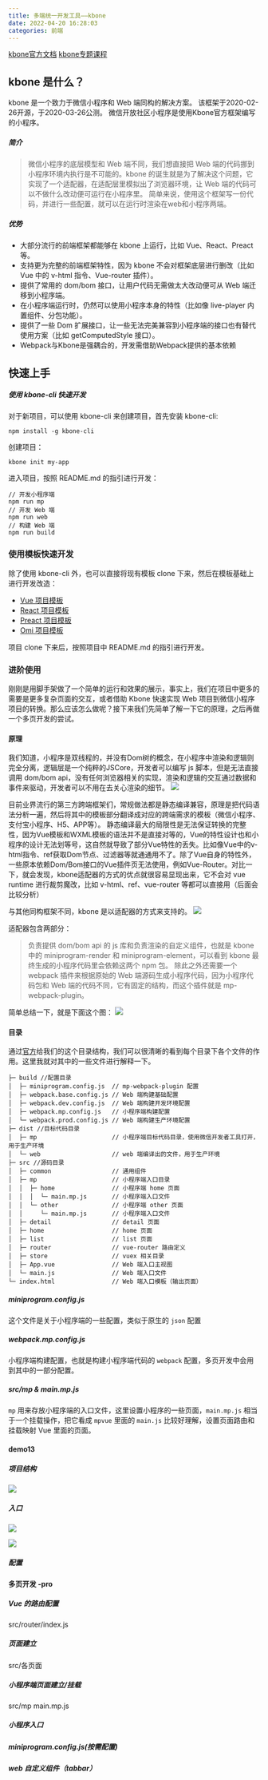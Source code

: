 ```yaml
---
title: 多端统一开发工具——kbone
date: 2022-04-20 16:28:03
categories: 前端
---
```

[kbone官方文档](https://developers.weixin.qq.com/community/minihome/mixflow/1213301129006825473)
[kbone专题课程](https://wechat-miniprogram.github.io/kbone/docs/#%E4%BB%8B%E7%BB%8D)

## kbone 是什么？
kbone 是一个致力于微信小程序和 Web 端同构的解决方案。
该框架于2020-02-26开源，于2020-03-26公测。
微信开放社区小程序是使用Kbone官方框架编写的小程序。

##### 简介
>微信小程序的底层模型和 Web 端不同，我们想直接把 Web 端的代码挪到小程序环境内执行是不可能的。kbone 的诞生就是为了解决这个问题，它实现了一个适配器，在适配层里模拟出了浏览器环境，让 Web 端的代码可以不做什么改动便可运行在小程序里。
简单来说，使用这个框架写一份代码，并进行一些配置，就可以在运行时渲染在web和小程序两端。

##### 优势
- 大部分流行的前端框架都能够在 kbone 上运行，比如 Vue、React、Preact 等。
- 支持更为完整的前端框架特性，因为 kbone 不会对框架底层进行删改（比如 Vue 中的 v-html 指令、Vue-router 插件）。
- 提供了常用的 dom/bom 接口，让用户代码无需做太大改动便可从 Web 端迁移到小程序端。
- 在小程序端运行时，仍然可以使用小程序本身的特性（比如像 live-player 内置组件、分包功能）。
- 提供了一些 Dom 扩展接口，让一些无法完美兼容到小程序端的接口也有替代使用方案（比如 getComputedStyle 接口）。
- Webpack与Kbone是强耦合的，开发需借助Webpack提供的基本依赖
## 快速上手

##### 使用 kbone-cli 快速开发

对于新项目，可以使用 kbone-cli 来创建项目，首先安装 kbone-cli:

```
npm install -g kbone-cli

```

创建项目：

```
kbone init my-app

```

进入项目，按照 README.md 的指引进行开发：

```
// 开发小程序端
npm run mp
// 开发 Web 端
npm run web
// 构建 Web 端
npm run build

```

### 使用模板快速开发

除了使用 kbone-cli 外，也可以直接将现有模板 clone 下来，然后在模板基础上进行开发改造：

*   [Vue 项目模板](https://github.com/wechat-miniprogram/kbone-template-vue)
*   [React 项目模板](https://github.com/wechat-miniprogram/kbone-template-react)
*   [Preact 项目模板](https://github.com/wechat-miniprogram/kbone-template-preact)
*   [Omi 项目模板](https://github.com/omijs/template-kbone)

项目 clone 下来后，按照项目中 README.md 的指引进行开发。
### 进阶使用

刚刚是用脚手架做了一个简单的运行和效果的展示，事实上，我们在项目中更多的需要是更多复杂页面的交互，或者借助 Kbone 快速实现 Web 项目到微信小程序项目的转换。那么应该怎么做呢？接下来我们先简单了解一下它的原理，之后再做一个多页开发的尝试。

#### 原理

我们知道，小程序是双线程的，并没有Dom树的概念，在小程序中渲染和逻辑则完全分离，逻辑层是一个纯粹的JSCore，开发者可以编写 js 脚本，但是无法直接调用 dom/bom api，没有任何浏览器相关的实现，渲染和逻辑的交互通过数据和事件来驱动，开发者可以不用在去关心渲染的细节。
![](https://upload-images.jianshu.io/upload_images/10024246-3e6102107480fc58.png?imageMogr2/auto-orient/strip%7CimageView2/2/w/1240)

目前业界流行的第三方跨端框架们，常规做法都是静态编译兼容，原理是把代码语法分析一遍，然后将其中的模板部分翻译成对应的跨端需求的模板（微信小程序、支付宝小程序、H5、APP等）。
静态编译最大的局限性是无法保证转换的完整性，因为Vue模板和WXML模板的语法并不是直接对等的，Vue的特性设计也和小程序的设计无法划等号，这自然就导致了部分Vue特性的丢失。比如像Vue中的v-html指令、ref获取Dom节点、过滤器等就通通用不了。除了Vue自身的特性外，一些原本依赖Dom/Bom接口的Vue插件页无法使用，例如Vue-Router。对比一下，就会发现，kbone适配器的方式的优点就很容易显现出来，它不会对 vue runtime 进行裁剪魔改，比如 v-html、ref、vue-router 等都可以直接用（后面会比较分析）

与其他同构框架不同，kbone 是以适配器的方式来支持的。
![](https://upload-images.jianshu.io/upload_images/10024246-e8c647644dd210ed.png?imageMogr2/auto-orient/strip%7CimageView2/2/w/1240)

适配器包含两部分：

> 负责提供 dom/bom api 的 js 库和负责渲染的自定义组件，也就是 kbone 中的 miniprogram-render 和 miniprogram-element，可以看到 kbone 最终生成的小程序代码里会依赖这两个 npm 包。
> 除此之外还需要一个 webpack 插件来根据原始的 Web 端源码生成小程序代码，因为小程序代码包和 Web 端的代码不同，它有固定的结构，而这个插件就是 mp-webpack-plugin。

简单总结一下，就是下面这个图：
![](https://upload-images.jianshu.io/upload_images/10024246-7a89bfaec7cf18a3.png?imageMogr2/auto-orient/strip%7CimageView2/2/w/1240)

#### 目录

通过[官方](https://link.segmentfault.com/?enc=X20W6kH4HVeq1bna85hrEw%3D%3D.2duj2J0xmGnIbjV2a%2FouFmcw3uZUBZgVP6d6rHOkrlOBCOMKlfBa1FxlzJTcoLmOK0rJ4nfnrN6NRpQxB7iXRw%3D%3D)给我们的这个目录结构，我们可以很清晰的看到每个目录下各个文件的作用。这里我就对其中的一些文件进行解释一下。

```
├─ build //配置目录
│  ├─ miniprogram.config.js  // mp-webpack-plugin 配置
│  ├─ webpack.base.config.js // Web 端构建基础配置
│  ├─ webpack.dev.config.js  // Web 端构建开发环境配置
│  ├─ webpack.mp.config.js   // 小程序端构建配置
│  └─ webpack.prod.config.js // Web 端构建生产环境配置
├─ dist //目标代码目录
│  ├─ mp                     // 小程序端目标代码目录，使用微信开发者工具打开，用于生产环境
│  └─ web                    // web 端编译出的文件，用于生产环境
├─ src //源码目录
│  ├─ common                 // 通用组件
│  ├─ mp                     // 小程序端入口目录
│  │  ├─ home                // 小程序端 home 页面
│  │  │  └─ main.mp.js       // 小程序端入口文件
│  │  └─ other               // 小程序端 other 页面
│  │     └─ main.mp.js       // 小程序端入口文件
│  ├─ detail                 // detail 页面
│  ├─ home                   // home 页面
│  ├─ list                   // list 页面
│  ├─ router                 // vue-router 路由定义
│  ├─ store                  // vuex 相关目录
│  ├─ App.vue                // Web 端入口主视图
│  └─ main.js                // Web 端入口文件
└─ index.html                // Web 端入口模板（输出页面）
```

##### miniprogram.config.js

这个文件是关于小程序端的一些配置，类似于原生的 `json` 配置

##### webpack.mp.config.js

小程序端构建配置，也就是构建小程序端代码的 `webpack` 配置，多页开发中会用到其中的一部分配置。

##### src/mp & main.mp.js

`mp` 用来存放小程序端的入口文件，这里设置小程序的一些页面，`main.mp.js` 相当于一个挂载操作，把它看成 `mpvue` 里面的 `main.js` 比较好理解，设置页面路由和挂载映射 Vue 里面的页面。

#### demo13

##### 项目结构
![](https://upload-images.jianshu.io/upload_images/10024246-a9736aefd99cbfca.png?imageMogr2/auto-orient/strip%7CimageView2/2/w/1240)


##### 入口
![](https://upload-images.jianshu.io/upload_images/10024246-d6b30ce3fc5e8ba9.png?imageMogr2/auto-orient/strip%7CimageView2/2/w/1240)

![](https://upload-images.jianshu.io/upload_images/10024246-30a0faa1f41b6c89.png?imageMogr2/auto-orient/strip%7CimageView2/2/w/1240)

##### 配置

#### 多页开发 -pro

##### Vue 的路由配置

src/router/index.js

##### 页面建立

src/各页面

##### 小程序端页面建立/挂载

src/mp main.mp.js

##### 小程序入口

##### miniprogram.config.js(按需配置)

##### web 自定义组件（tabbar）




